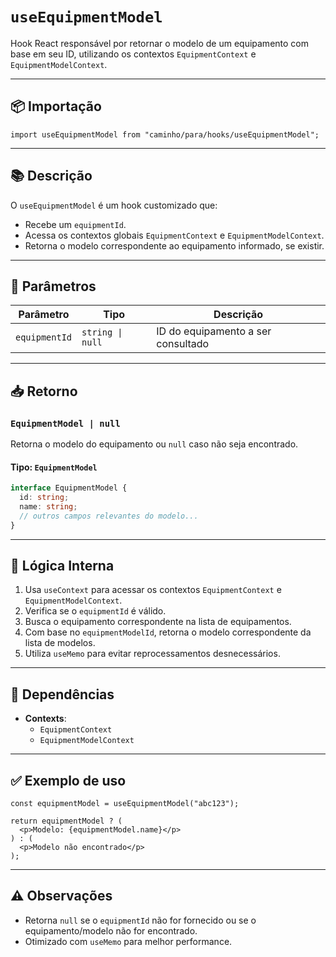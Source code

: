 # `useEquipmentModel`

Hook React responsável por retornar o modelo de um equipamento com base em seu ID, utilizando os contextos `EquipmentContext` e `EquipmentModelContext`.

---

## 📦 Importação

```tsx
import useEquipmentModel from "caminho/para/hooks/useEquipmentModel";
```

---

## 📚 Descrição

O `useEquipmentModel` é um hook customizado que:

- Recebe um `equipmentId`.
- Acessa os contextos globais `EquipmentContext` e `EquipmentModelContext`.
- Retorna o modelo correspondente ao equipamento informado, se existir.

---

## 🧾 Parâmetros

| Parâmetro     | Tipo             | Descrição                          |
| ------------- | ---------------- | ---------------------------------- |
| `equipmentId` | `string \| null` | ID do equipamento a ser consultado |

---

## 📥 Retorno

### `EquipmentModel | null`

Retorna o modelo do equipamento ou `null` caso não seja encontrado.

#### Tipo: `EquipmentModel`

```ts
interface EquipmentModel {
  id: string;
  name: string;
  // outros campos relevantes do modelo...
}
```

---

## 🧠 Lógica Interna

1. Usa `useContext` para acessar os contextos `EquipmentContext` e `EquipmentModelContext`.
2. Verifica se o `equipmentId` é válido.
3. Busca o equipamento correspondente na lista de equipamentos.
4. Com base no `equipmentModelId`, retorna o modelo correspondente da lista de modelos.
5. Utiliza `useMemo` para evitar reprocessamentos desnecessários.

---

## 🧩 Dependências

- **Contexts**:
  - `EquipmentContext`
  - `EquipmentModelContext`

---

## ✅ Exemplo de uso

```tsx
const equipmentModel = useEquipmentModel("abc123");

return equipmentModel ? (
  <p>Modelo: {equipmentModel.name}</p>
) : (
  <p>Modelo não encontrado</p>
);
```

---

## ⚠️ Observações

- Retorna `null` se o `equipmentId` não for fornecido ou se o equipamento/modelo não for encontrado.
- Otimizado com `useMemo` para melhor performance.
